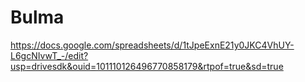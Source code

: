 # Bulma
https://docs.google.com/spreadsheets/d/1tJpeExnE21y0JKC4VhUY-L6gcNIvwT_-/edit?usp=drivesdk&ouid=101110126496770858179&rtpof=true&sd=true
